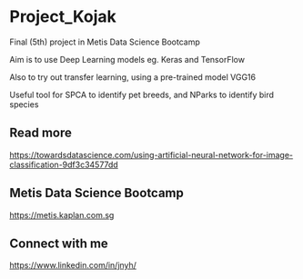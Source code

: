 # Project_Kojak
Final (5th) project in Metis Data Science Bootcamp

Aim is to use Deep Learning models eg. Keras and TensorFlow

Also to try out transfer learning, using a pre-trained model VGG16

Useful tool for SPCA to identify pet breeds, and NParks to identify bird species


## Read more
https://towardsdatascience.com/using-artificial-neural-network-for-image-classification-9df3c34577dd

## Metis Data Science Bootcamp
https://metis.kaplan.com.sg

## Connect with me
https://www.linkedin.com/in/jnyh/

